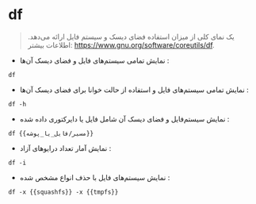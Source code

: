 # df

> یک نمای کلی از میزان استفاده فضای دیسک و سیستم فایل ارائه می‌دهد.
> اطلاعات بیشتر: <https://www.gnu.org/software/coreutils/df>.

- نمایش تمامی سیستم‌های فایل و فضای دیسک آن‌ها :

`df`

- نمایش تمامی سیستم‌های فایل و استفاده از حالت خوانا برای فضای دیسک آن‌ها :

`df -h`

- نمایش سیستم‌فایل و فضای دیسک آن شامل فایل یا دایرکتوری داده شده :

`df {{مسیر/فایل_یا_پوشه}}`

- نمایش آمار تعداد درایوهای آزاد :

`df -i`

- نمایش سیستم‌های فایل با حذف انواع مشخص شده :

`df -x {{squashfs}} -x {{tmpfs}}`
